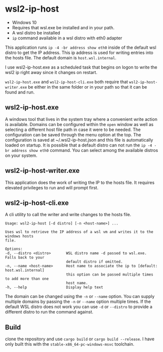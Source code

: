 # wsl2-ip-host

* Windows 10
* Requires that wsl.exe be installed and in your path.
* A wsl distro be installed
* `ip` command available in a wsl distro with eth0 adapter

This application runs `ip -4 -br address show eth0` inside of the default wsl distro to get the IP address.  This ip address is used for writing entries into the hosts file.  The default domain is `host.wsl.internal`.  

I use wsl2-ip-host.exe as a scheduled task that begins on logon to write the wsl2 ip right away since it changes on restart.

`wsl2-ip-host.exe` and `wsl2-ip-host-cli.exe` both require that `wsl2-ip-host-writer.exe` be either in the same folder or in your path so that it can be found and run. 

## wsl2-ip-host.exe

A windows tool that lives in the system tray where a convenient write action is available.  Domains can be configured within the `open` window as well as selecting a different host file path in case it were to be needed.  The configuration can be saved through the menu option at the top.  The configuration is saved at ~/.wsl2-ip-host.json and this file is automatically loaded on startup.  It is possible that a default distro can not run the `ip -4 -br address show eth0` command.  You can select among the available distros on your system.

## wsl2-ip-host-writer.exe

This application does the work of writing the IP to the hosts file.  It requires elevated privileges to run and will prompt first.

## wsl2-ip-host-cli.exe

A cli utility to call the writer and write changes to the hosts file.

```
Usage: wsl2-ip-host [-d distro] [-n <host-name>] ...

Uses wsl to retrieve the IP address of a wsl vm and writes it to the windows hosts  
file.

Options:
-d, --distro <distro>       WSL distro name -d passed to wsl.exe. Falls back to your
                            default distro if omitted.
-n, --name <host-name>      Host name to associate the ip to [default: host.wsl.internal]
                            this option can be passed multiple times to add more than one
                            host name.
-h, --help                  Display help text
```

The domain can be changed using the `-n` or `--name` option.  You can supply multiple domains by passing the `-n` or `--name` option multiple times. If the default WSL distro does not work you can use `-d` or `--distro` to provide a different distro to run the command against.

## Build

clone the repository and use `cargo build` or `cargo build --release`. I have only built this with the `stable-x86_64-pc-windows-msvc` toolchain.
